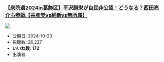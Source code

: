 ### [【衆院選2024in葛飾区】平沢勝栄が自民非公認！どうなる？西田亮介も参戦【共産党vs維新vs無所属】](https://www.youtube.com/watch?v=DKeqbCRYdeo)
[![](https://img.youtube.com/vi/DKeqbCRYdeo/sddefault.jpg)](https://www.youtube.com/watch?v=DKeqbCRYdeo)
-   公開日: 2024-10-20
-   視聴数: 26,227
-   **いいね数: 172**
-   出演者: 
